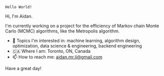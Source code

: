 `Hello World!`

Hi, I'm Aidan.

I'm currently working on a project for the efficiency of Markov chain Monte Carlo (MCMC) algorithms, like the Metropolis algorithm.

- 👀 Topics I'm interested in: machine learning, algorithm design, optimization, data science & engineering, backend engineering
- 🇨🇦 Where I am: Toronto, ON, Canada
- 📫 How to reach me: aidan.mr.li@gmail.com

Have a great day!
<!---
aidanmrli/aidanmrli is a ✨ special ✨ repository because its `README.md` (this file) appears on your GitHub profile.
You can click the Preview link to take a look at your changes.
--->
